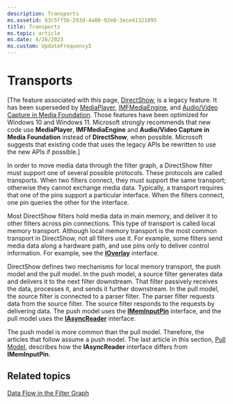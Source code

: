 ```yaml
---
description: Transports
ms.assetid: 63c5ff5b-293d-4a80-92e8-3ece41321095
title: Transports
ms.topic: article
ms.date: 4/26/2023
ms.custom: UpdateFrequency5
---
```


# Transports

\[The feature associated with this page, [DirectShow](/windows/win32/directshow/directshow), is a legacy feature. It has been superseded by [MediaPlayer](/uwp/api/Windows.Media.Playback.MediaPlayer), [IMFMediaEngine](/windows/win32/api/mfmediaengine/nn-mfmediaengine-imfmediaengine), and [Audio/Video Capture in Media Foundation](windows/win32/medfound/audio-video-capture-in-media-foundation). Those features have been optimized for Windows 10 and Windows 11. Microsoft strongly recommends that new code use **MediaPlayer**, **IMFMediaEngine** and **Audio/Video Capture in Media Foundation** instead of **DirectShow**, when possible. Microsoft suggests that existing code that uses the legacy APIs be rewritten to use the new APIs if possible.\]

In order to move media data through the filter graph, a DirectShow filter must support one of several possible protocols. These protocols are called transports. When two filters connect, they must support the same transport; otherwise they cannot exchange media data. Typically, a transport requires that one of the pins support a particular interface. When the filters connect, one pin queries the other for the interface.

Most DirectShow filters hold media data in main memory, and deliver it to other filters across pin connections. This type of transport is called local memory transport. Although local memory transport is the most common transport in DirectShow, not all filters use it. For example, some filters send media data along a hardware path, and use pins only to deliver control information. For example, see the [**IOverlay**](/windows/desktop/api/Strmif/nn-strmif-ioverlay) interface.

DirectShow defines two mechanisms for local memory transport, the push model and the pull model. In the push model, a source filter generates data and delivers it to the next filter downstream. That filter passively receives the data, processes it, and sends it further downstream. In the pull model, the source filter is connected to a parser filter. The parser filter requests data from the source filter. The source filter responds to the requests by delivering data. The push model uses the [**IMemInputPin**](/windows/desktop/api/Strmif/nn-strmif-imeminputpin) interface, and the pull model uses the [**IAsyncReader**](/windows/desktop/api/Strmif/nn-strmif-iasyncreader) interface.

The push model is more common than the pull model. Therefore, the articles that follow assume a push model. The last article in this section, [Pull Model](pull-model.md), describes how the **IAsyncReader** interface differs from **IMemInputPin**.

## Related topics

<dl> <dt>

[Data Flow in the Filter Graph](data-flow-in-the-filter-graph.md)
</dt> </dl>

 

 



